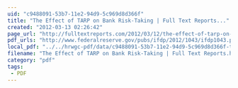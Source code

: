 ```yaml
---
uid: "c9488091-53b7-11e2-94d9-5c969d8d366f"
title: "The Effect of TARP on Bank Risk-Taking | Full Text Reports..."
created: "2012-03-13 02:26:42"
page_url: "http://fulltextreports.com/2012/03/12/the-effect-of-tarp-on-bank-risk-taking/"
pdf_urls: "http://www.federalreserve.gov/pubs/ifdp/2012/1043/ifdp1043.pdf"
local_pdf: "../../hrwgc-pdf/data/c9488091-53b7-11e2-94d9-5c969d8d366f-the-effect-of-tarp-on-bank-risk-taking-full-text-reports.pdf"
filename: "The Effect of TARP on Bank Risk-Taking | Full Text Reports.html"
category: "pdf"
tags: 
 - PDF
---
```

